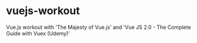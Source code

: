 # vuejs-workout
Vue.js workout with 'The Majesty of Vue.js' and 'Vue JS 2.0 - The Complete Guide with Vuex (Udemy)'
